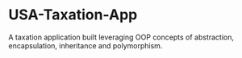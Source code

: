 # USA-Taxation-App
A taxation application built leveraging OOP concepts of abstraction, encapsulation, inheritance and polymorphism.
